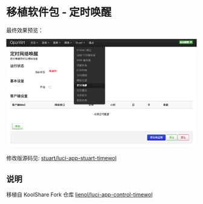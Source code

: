 # 移植软件包 - 定时唤醒

最终效果预览：

![Snipaste_2019-09-15_00-33-31.png](https://raw.githubusercontent.com/stuarthua/PicGo/master/oh-my-openwrt/Snipaste_2019-09-15_00-33-31.png)

修改版源码见: [stuart/luci-app-stuart-timewol](https://github.com/stuarthua/oh-my-openwrt/tree/master/stuart/luci-app-control-timewol)

## 说明

移植自 KoolShare Fork 仓库 [lienol/luci-app-control-timewol](https://github.com/Lienol/openwrt-package/blob/master/lienol/luci-app-control-timewol)
